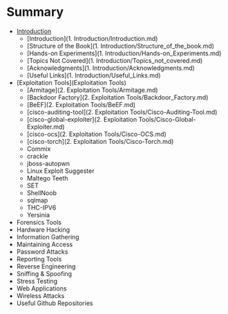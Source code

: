 # Summary

* [Introduction](README.md)
   * [Introduction](1. Introduction/Introduction.md)
   * [Structure of the Book](1. Introduction/Structure_of_the_book.md)
   * [Hands-on Experiments](1. Introduction/Hands-on_Experiments.md)
   * [Topics Not Covered](1. Introduction/Topics_not_covered.md)
   * [Acknowledgments](1. Introduction/Acknowledgments.md)
   * [Useful Links](1. Introduction/Useful_Links.md)
* [Exploitation Tools](Exploitation Tools)
   * [Armitage](2. Exploitation Tools/Armitage.md)
   * [Backdoor Factory](2. Exploitation Tools/Backdoor_Factory.md)
   * [BeEF](2. Exploitation Tools/BeEF.md)
   * [cisco-auditing-tool](2. Exploitation Tools/Cisco-Auditing-Tool.md)
   * [cisco-global-exploiter](2. Exploitation Tools/Cisco-Global-Exploiter.md)
   * [cisco-ocs](2. Exploitation Tools/Cisco-OCS.md)
   * [cisco-torch](2. Exploitation Tools/Cisco-Torch.md)
   * Commix
   * crackle
   * jboss-autopwn
   * Linux Exploit Suggester
   * Maltego Teeth
   * SET
   * ShellNoob
   * sqlmap
   * THC-IPV6
   * Yersinia
* Forensics Tools
* Hardware Hacking
* Information Gathering
* Maintaining Access
* Password Attacks
* Reporting Tools
* Reverse Engineering
* Sniffing & Spoofing
* Stress Testing
* Web Applications
* Wireless Attacks
* Useful Github Repositories

